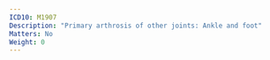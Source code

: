 ```yaml
---
ICD10: M1907
Description: "Primary arthrosis of other joints: Ankle and foot"
Matters: No
Weight: 0
---
```


